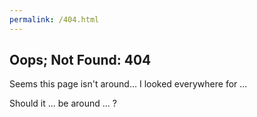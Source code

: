 ```yaml
---
permalink: /404.html
---
```

<script>var path, file; (function () { var original = `${location}`; var scheme = original.match(/^(http[s]?|ftp):\/+(.*)$/); var matches = scheme[2].replace(/\/\/+/g, "/").match(/^([^\/\s]+)\/((?:([^\/#?]+(?:\/+[^\/#?]+)*)\/)?([^\/#?]+))\/?(.*)?(#.*)?$/); path = matches[2]; file = matches[4]; var query = matches[5], hash = matches[6]; if (query === undefined) { query = ""; } if (hash === undefined) { hash = ""; } var canonical = `${scheme[1]}://${matches[1]}/${path}${query}${hash}`; if (window.location != canonical) { window.location = canonical; } if (!file.includes('.')) { file = `${file}.md`; path = `${path}.md`; }})();</script>
## Oops; Not Found: 404

Seems this page isn't around... I looked everywhere for <script>document.write(file)</script> ... 

Should it ... be around ... <script>document.write(path)</script> ?

<script>document.write(`Maybe you would like to <a href="https://github.com/moltendorf/maez.red-frontend/new/master?filename=${path}">propose creating this page on GitHub</a>?`)</script>
